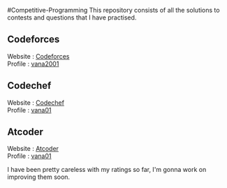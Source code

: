 #Competitive-Programming
This repository consists of all the solutions to contests and questions that I have practised. 

## Codeforces
Website : <a href = "https://codeforces.com/">Codeforces</a>  
Profile : <a href = "https://codeforces.com/profile/vana2001">vana2001</a>  
## Codechef  
Website : <a href = "https://www.codechef.com/">Codechef</a>    
Profile : <a href = "https://www.codechef.com/users/vana01">vana01</a>  
## Atcoder  
Website : <a href = "https://atcoder.jp/">Atcoder</a>  
Profile : <a href = "https://atcoder.jp/users/vana01">vana01</a>


I have been pretty careless with my ratings so far, I'm gonna work on improving them soon.  
